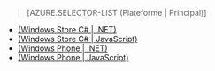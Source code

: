 ﻿> [AZURE.SELECTOR-LIST (Plateforme | Principal)]
- [(Windows Store C# | .NET)](/en-us/documentation/articles/mobile-services-dotnet-backend-windows-store-dotnet-upload-data-blob-storage/)
- [(Windows Store C# | JavaScript)](/en-us/documentation/articles/mobile-services-windows-store-dotnet-upload-data-blob-storage/)
- [(Windows Phone | .NET)](/en-us/documentation/articles/mobile-services-dotnet-backend-windows-phone-upload-data-blob-storage/)
- [(Windows Phone | JavaScript)](/en-us/documentation/articles/mobile-services-windows-phone-upload-data-blob-storage/)<!--HONumber=41-->
